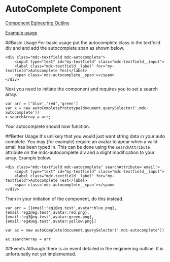 # AutoComplete Component
[Component Egineering Outline](https://docs.google.com/document/d/19ZCzqEHSoqN7k47l6PwUXT7zH82gUbCSRFPOJo7DxBw/edit?usp=sharing)

[Example usage](https://codepen.io/vandie/pen/jGbgvQ)

##Basic Usage
For basic usage put the autocomplete class in the textfeild div and and add the autocomplete span as shown below.
```
<div class="mdc-textfield mdc-autocomplete">
    <input type="text" id="my-textfield" class="mdc-textfield__input">
    <label class="mdc-textfield__label" for="my-textfield">Autocomplete Test</label>
    <span class='mdc-autocomplete__span'></span>
</div>
```

Next you need to initiate the component and requires you to set a search array.
```
var arr = ['blue','red','green']
var x = new autoCompletePrototype(document.querySelector('.mdc-autocomplete'))
x.searchArray = arr;
```

Your autocomplete should now function.

##Better Usage
It's unlikely that you would just want string data in your auto complete. You may (for example) require an avatar to apear when a valid email has been typed in. This can be done using the `searchAttribute` attribute on the mdc-autocomplete div and a slight modification to your array. Example below.
```
<div class="mdc-textfield mdc-autocomplete" searchAttribute='email'>
    <input type="text" id="my-textfield" class="mdc-textfield__input">
    <label class="mdc-textfield__label" for="my-textfield">Autocomplete Test</label>
    <span class='mdc-autocomplete__span'></span>
</div>
```
Then in your initiation of the component, do this instead.
```
var arr = [{email:'eg1@eg.test',avatar:blue.png},{email:'eg2@eg.test',avatar:red.png},{email:'eg3@eg.test',avatar:green.png},{email:'eg4@eg.test',avatar:yellow.png}]

var ac = new autoComplete(document.querySelector('.mdc-autocomplete'))

ac.searchArray = arr
```

##Events
Although there is an event detailed in the engineering outline. It is unfortunatly not yet implemented.